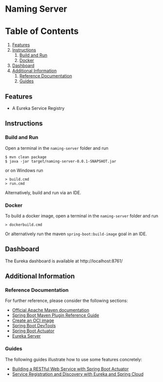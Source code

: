# Naming Server

# Table of Contents
1. [Features](#features)
1. [Instructions](#instructions)
    1. [Build and Run](#build-and-run)
    1. [Docker](#docker)
1. [Dashboard](#dashboard)
1. [Additional Information](#additional-information)
    1. [Reference Documentation](#reference-documentation)
    1. [Guides](#guides)

## Features

- A Eureka Service Registry

## Instructions
### Build and Run
Open a terminal in the `naming-server` folder and run
```
$ mvn clean package
$ java -jar target/naming-server-0.0.1-SNAPSHOT.jar
```
or on Windows run
```
> build.cmd
> run.cmd
```
Alternatively, build and run via an IDE.

### Docker
To build a docker image, open a terminal in the `naming-server` folder and run
```
> dockerbuild.cmd
```
Or alternatively run the maven `spring-boot:build-image` goal in an IDE.

## Dashboard
The Eureka dashboard is available at http://localhost:8761/

## Additional Information

### Reference Documentation
For further reference, please consider the following sections:

* [Official Apache Maven documentation](https://maven.apache.org/guides/index.html)
* [Spring Boot Maven Plugin Reference Guide](https://docs.spring.io/spring-boot/docs/2.4.2/maven-plugin/reference/html/)
* [Create an OCI image](https://docs.spring.io/spring-boot/docs/2.4.2/maven-plugin/reference/html/#build-image)
* [Spring Boot DevTools](https://docs.spring.io/spring-boot/docs/2.4.2/reference/htmlsingle/#using-boot-devtools)
* [Spring Boot Actuator](https://docs.spring.io/spring-boot/docs/2.4.2/reference/htmlsingle/#production-ready)
* [Eureka Server](https://docs.spring.io/spring-cloud-netflix/docs/current/reference/html/#spring-cloud-eureka-server)

### Guides
The following guides illustrate how to use some features concretely:

* [Building a RESTful Web Service with Spring Boot Actuator](https://spring.io/guides/gs/actuator-service/)
* [Service Registration and Discovery with Eureka and Spring Cloud](https://spring.io/guides/gs/service-registration-and-discovery/)

